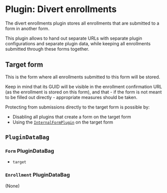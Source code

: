 # Plugin: Divert enrollments

The divert enrollments plugin stores all enrollments that are submitted to a form in another form.

This plugin allows to hand out separate URLs with separate plugin configurations and separate plugin data,
while keeping all enrollments submitted through these forms together.

## Target form

This is the form where all enrollments submitted to this form will be stored.

Keep in mind that its GUID will be visible in the enrollment confirmation URL (as the enrollment is stored on this form),
and that - if the form is not meant to be filled out directly - appropriate measures should be taken.

Protecting from submissions directly to the target form is possible by:

- Disabling all plugins that create a form on the target form
- Using the [`InternalFormPlugin`](internal_form.md) on the target form

## `PluginDataBag`

### `Form` PluginDataBag

 * `target`

### `Enrollment` PluginDataBag

(None)
